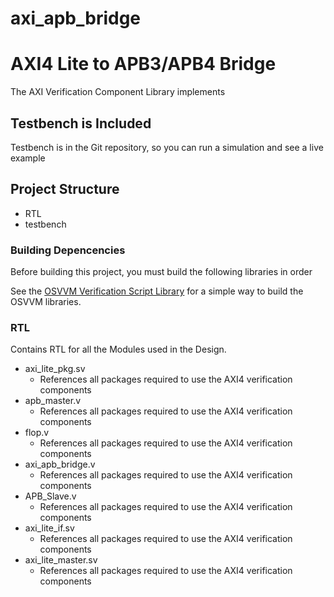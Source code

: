 # axi_apb_bridge
# AXI4 Lite to APB3/APB4 Bridge
The AXI Verification Component Library implements

## Testbench is Included 
Testbench is in the Git repository, so you can 
run a simulation and see a live example 

## Project Structure
   * RTL
   * testbench 
	
### Building Depencencies
Before building this project, you must build the following libraries in order
  

See the [OSVVM Verification Script Library](https://github.com/osvvm/OSVVM-Scripts) 
for a simple way to build the OSVVM libraries.

### RTL
Contains RTL for all the Modules used in the Design.

   * axi_lite_pkg.sv
      * References all packages required to use the AXI4 verification components
   * apb_master.v
      * References all packages required to use the AXI4 verification components
   * flop.v
      * References all packages required to use the AXI4 verification components
   * axi_apb_bridge.v
      * References all packages required to use the AXI4 verification components
   * APB_Slave.v
      * References all packages required to use the AXI4 verification components
   * axi_lite_if.sv
      * References all packages required to use the AXI4 verification components
   * axi_lite_master.sv
      * References all packages required to use the AXI4 verification components

